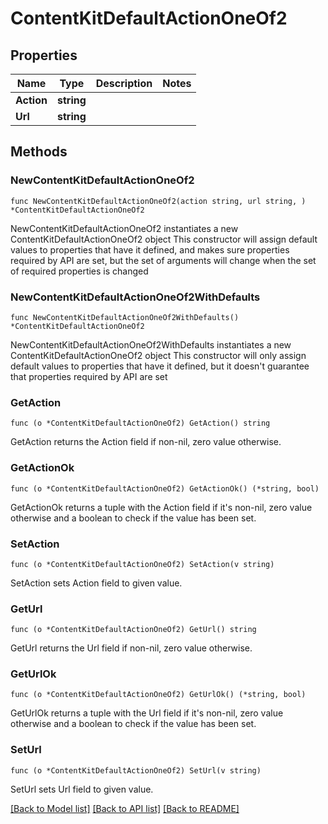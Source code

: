 # ContentKitDefaultActionOneOf2

## Properties

Name | Type | Description | Notes
------------ | ------------- | ------------- | -------------
**Action** | **string** |  | 
**Url** | **string** |  | 

## Methods

### NewContentKitDefaultActionOneOf2

`func NewContentKitDefaultActionOneOf2(action string, url string, ) *ContentKitDefaultActionOneOf2`

NewContentKitDefaultActionOneOf2 instantiates a new ContentKitDefaultActionOneOf2 object
This constructor will assign default values to properties that have it defined,
and makes sure properties required by API are set, but the set of arguments
will change when the set of required properties is changed

### NewContentKitDefaultActionOneOf2WithDefaults

`func NewContentKitDefaultActionOneOf2WithDefaults() *ContentKitDefaultActionOneOf2`

NewContentKitDefaultActionOneOf2WithDefaults instantiates a new ContentKitDefaultActionOneOf2 object
This constructor will only assign default values to properties that have it defined,
but it doesn't guarantee that properties required by API are set

### GetAction

`func (o *ContentKitDefaultActionOneOf2) GetAction() string`

GetAction returns the Action field if non-nil, zero value otherwise.

### GetActionOk

`func (o *ContentKitDefaultActionOneOf2) GetActionOk() (*string, bool)`

GetActionOk returns a tuple with the Action field if it's non-nil, zero value otherwise
and a boolean to check if the value has been set.

### SetAction

`func (o *ContentKitDefaultActionOneOf2) SetAction(v string)`

SetAction sets Action field to given value.


### GetUrl

`func (o *ContentKitDefaultActionOneOf2) GetUrl() string`

GetUrl returns the Url field if non-nil, zero value otherwise.

### GetUrlOk

`func (o *ContentKitDefaultActionOneOf2) GetUrlOk() (*string, bool)`

GetUrlOk returns a tuple with the Url field if it's non-nil, zero value otherwise
and a boolean to check if the value has been set.

### SetUrl

`func (o *ContentKitDefaultActionOneOf2) SetUrl(v string)`

SetUrl sets Url field to given value.



[[Back to Model list]](../README.md#documentation-for-models) [[Back to API list]](../README.md#documentation-for-api-endpoints) [[Back to README]](../README.md)


